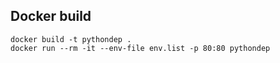 

## Docker build 

```docker
docker build -t pythondep .
docker run --rm -it --env-file env.list -p 80:80 pythondep
````